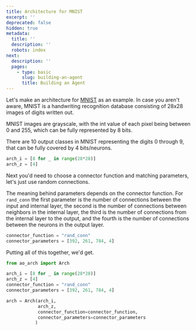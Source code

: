 ```yaml
---
title: Architecture for MNIST
excerpt: ''
deprecated: false
hidden: true
metadata:
  title: ''
  description: ''
  robots: index
next:
  description: ''
  pages:
    - type: basic
      slug: building-an-agent
      title: Building an Agent
---
```

Let's make an architecture for [MNIST](https://en.wikipedia.org/wiki/MNIST_database)  as an example. In case you aren't aware, MNIST is a handwriting recognition database consisting of 28x28 images of digits written out.

MNIST images are grayscale, with the int value of each pixel being between 0 and 255, which can be fully represented by 8 bits.

There are 10 output classes in MNIST representing the digits 0 through 9, that can be fully covered by 4 bits/neurons.

```python Python
arch_i = [8 for _ in range(28*28)]
arch_z = [4]
```

Next you'd need to choose a connector function and matching parameters, let's just use random connections.

The meaning behind parameters depends on the connector function. For `rand_conn` the first parameter is the number of connections between the input and internal layer, the second is the number of connections between neighbors in the internal layer, the third is the number of connections from the internal layer to the output, and the fourth is the number of connections between the neurons in the output layer.

```python Python
connector_function = "rand_conn"
connector_parameters = [392, 261, 784, 4]
```

Putting all of this together, we'd get.

```python
from ao_arch import Arch

arch_i = [8 for _ in range(28*28)]
arch_z = [4]
connector_function = "rand_conn"
connector_parameters = [392, 261, 784, 4]

arch = Arch(arch_i,
            arch_z,
            connector_function=connector_function,
            connector_parameters=connector_parameters
           )

```
